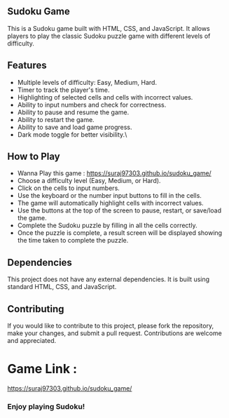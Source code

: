 
## Sudoku Game
This is a Sudoku game built with HTML, CSS, and JavaScript. It allows players to play the classic Sudoku puzzle game with different levels of difficulty.

## Features
- Multiple levels of difficulty: Easy, Medium, Hard.
- Timer to track the player's time.
- Highlighting of selected cells and cells with incorrect values.
- Ability to input numbers and check for correctness.
- Ability to pause and resume the game.
- Ability to restart the game.
- Ability to save and load game progress.
- Dark mode toggle for better visibility.\

## How to Play

- Wanna Play this game : https://suraj97303.github.io/sudoku_game/ 
- Choose a difficulty level (Easy, Medium, or Hard).
- Click on the cells to input numbers.
- Use the keyboard or the number input buttons to fill in the cells.
- The game will automatically highlight cells with incorrect values.
- Use the buttons at the top of the screen to pause, restart, or save/load the game.
- Complete the Sudoku puzzle by filling in all the cells correctly.
- Once the puzzle is complete, a result screen will be displayed showing the time taken to complete the puzzle.


## Dependencies
This project does not have any external dependencies. It is built using standard HTML, CSS, and JavaScript.

## Contributing
If you would like to contribute to this project, please fork the repository, make your changes, and submit a pull request. Contributions are welcome and appreciated.

# Game Link :

https://suraj97303.github.io/sudoku_game/

### Enjoy playing Sudoku!
